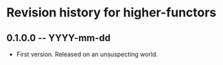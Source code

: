 # Revision history for higher-functors

## 0.1.0.0 -- YYYY-mm-dd

* First version. Released on an unsuspecting world.
